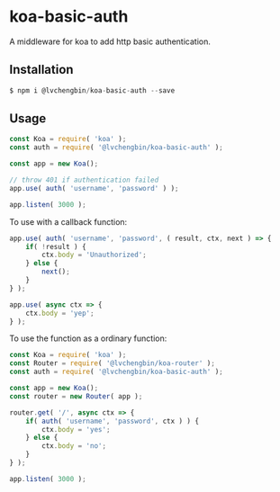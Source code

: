 # koa-basic-auth

A middleware for koa to add http basic authentication.

## Installation

```js
$ npm i @lvchengbin/koa-basic-auth --save
```

## Usage

```js
const Koa = require( 'koa' );
const auth = require( '@lvchengbin/koa-basic-auth' );

const app = new Koa();

// throw 401 if authentication failed
app.use( auth( 'username', 'password' ) );

app.listen( 3000 );
```

To use with a callback function:

```js
app.use( auth( 'username', 'password', ( result, ctx, next ) => {
    if( !result ) {
        ctx.body = 'Unauthorized';
    } else {
        next();
    }
} );

app.use( async ctx => {
    ctx.body = 'yep';
} );
```

To use the function as a ordinary function:

```js
const Koa = require( 'koa' );
const Router = require( '@lvchengbin/koa-router' );
const auth = require( '@lvchengbin/koa-basic-auth' );

const app = new Koa();
const router = new Router( app );

router.get( '/', async ctx => {
    if( auth( 'username', 'password', ctx ) ) {
        ctx.body = 'yes';
    } else {
        ctx.body = 'no';
    }
} );

app.listen( 3000 );
```
